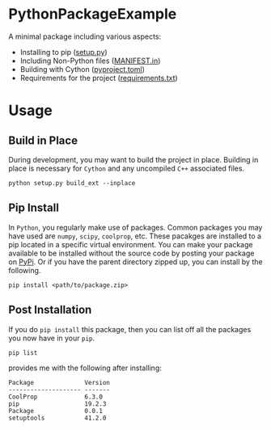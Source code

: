# PythonPackageExample
A minimal package including various aspects: 
- Installing to pip ([setup.py](setup.py))
- Including Non-Python files ([MANIFEST.in](MANIFEST.in))
- Building with Cython ([pyproject.toml](pyproject.toml))
- Requirements for the project ([requirements.txt](requirements.txt))

# Usage
## Build in Place
During development, you may want to build the project in place.
Building in place is necessary for `Cython` and any uncompiled `C++`
associated files.  
```
python setup.py build_ext --inplace
```

## Pip Install
In `Python`, you regularly make use of packages. Common packages you may have
used are `numpy`, `scipy`, `coolprop`, etc. These pacakges are installed to a 
pip located in a specific virtual environment. You can make your package
available to be installed without the source code by posting your package 
on  <a href="https://pypi.org/">PyPi</a>. Or if you have the parent directory 
zipped up, you can install by the following. 
```
pip install <path/to/package.zip>
``` 
## Post Installation
If you do `pip install` this package, then you can list off all the packages you
now have in your `pip`.
```
pip list
```
provides me with the following after installing:
```
Package              Version
-------------------- -------
CoolProp             6.3.0  
pip                  19.2.3 
Package              0.0.1  
setuptools           41.2.0
``` 
